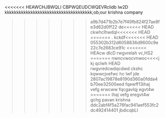 <<<<<<< HEAWCHJBWQLI CBPWQEUDCWQEVRclidb lw2D
kkkkkkkkkkkkkkkkkkkkkkkkkkkkkkkkkkkkk;ob;our
krishna company
>>>>>>> a9b7d471b2b7e7f49fb824f27ae8fe3d62d0ff22
de<<<<<< HEAD
ckwhclhwdql<<<<<<< HEAD
=======
 . kckdf<<<<<<< HEAD
>>>>>>> 055302b312d6058836d9600c9e22c7e2683ce91c
<<<<<<< HEAcw dlcD
rwgvrelah vc,HS2
=======
nwncvwocvnwoc<<<<j kj qclwh HEAD
rwgvredcwdqcdwd ckshc kqwwcjvefwc hc lwf jde
>>>>>>> 2807ac19878e8190d360a0fdda4b70ee32500eed
fqewff13ihaj 
vefg erwcww
fqcgavlqj
egvt4w
=======
ihaj 
vefg eregvt4w
gchg
pavan 
krishna
>>>>>>> ddc2abf4f5a276fac941aef553fc2dc492414401
jbdicqbLI 
